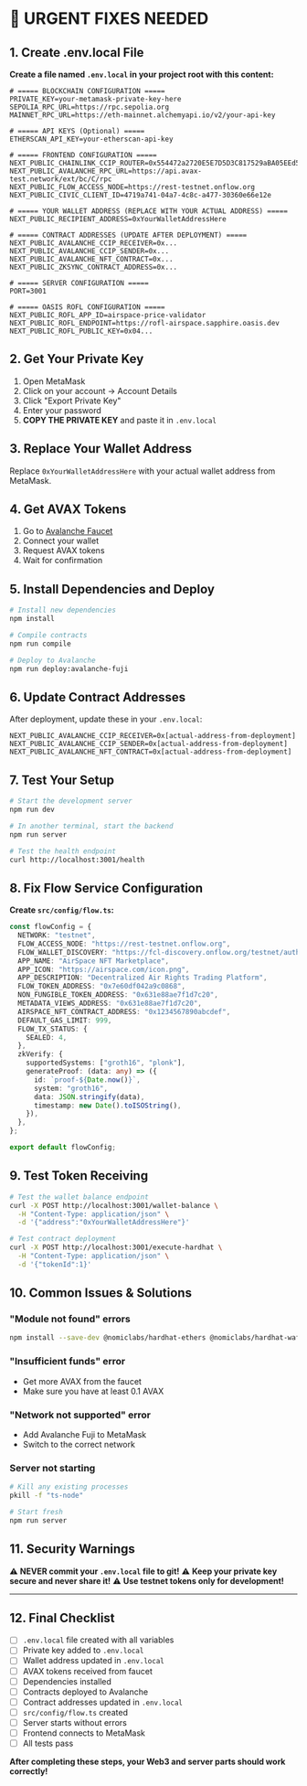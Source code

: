 # 🚨 URGENT FIXES NEEDED

## **1. Create .env.local File**

**Create a file named `.env.local` in your project root with this content:**

```env
# ===== BLOCKCHAIN CONFIGURATION =====
PRIVATE_KEY=your-metamask-private-key-here
SEPOLIA_RPC_URL=https://rpc.sepolia.org
MAINNET_RPC_URL=https://eth-mainnet.alchemyapi.io/v2/your-api-key

# ===== API KEYS (Optional) =====
ETHERSCAN_API_KEY=your-etherscan-api-key

# ===== FRONTEND CONFIGURATION =====
NEXT_PUBLIC_CHAINLINK_CCIP_ROUTER=0x554472a2720E5E7D5D3C817529aBA05EEd5F82D8
NEXT_PUBLIC_AVALANCHE_RPC_URL=https://api.avax-test.network/ext/bc/C/rpc
NEXT_PUBLIC_FLOW_ACCESS_NODE=https://rest-testnet.onflow.org
NEXT_PUBLIC_CIVIC_CLIENT_ID=4719a741-04a7-4c8c-a477-30360e66e12e

# ===== YOUR WALLET ADDRESS (REPLACE WITH YOUR ACTUAL ADDRESS) =====
NEXT_PUBLIC_RECIPIENT_ADDRESS=0xYourWalletAddressHere

# ===== CONTRACT ADDRESSES (UPDATE AFTER DEPLOYMENT) =====
NEXT_PUBLIC_AVALANCHE_CCIP_RECEIVER=0x...
NEXT_PUBLIC_AVALANCHE_CCIP_SENDER=0x...
NEXT_PUBLIC_AVALANCHE_NFT_CONTRACT=0x...
NEXT_PUBLIC_ZKSYNC_CONTRACT_ADDRESS=0x...

# ===== SERVER CONFIGURATION =====
PORT=3001

# ===== OASIS ROFL CONFIGURATION =====
NEXT_PUBLIC_ROFL_APP_ID=airspace-price-validator
NEXT_PUBLIC_ROFL_ENDPOINT=https://rofl-airspace.sapphire.oasis.dev
NEXT_PUBLIC_ROFL_PUBLIC_KEY=0x04...
```

## **2. Get Your Private Key**

1. Open MetaMask
2. Click on your account → Account Details
3. Click "Export Private Key"
4. Enter your password
5. **COPY THE PRIVATE KEY** and paste it in `.env.local`

## **3. Replace Your Wallet Address**

Replace `0xYourWalletAddressHere` with your actual wallet address from MetaMask.

## **4. Get AVAX Tokens**

1. Go to [Avalanche Faucet](https://faucet.avax.network/)
2. Connect your wallet
3. Request AVAX tokens
4. Wait for confirmation

## **5. Install Dependencies and Deploy**

```bash
# Install new dependencies
npm install

# Compile contracts
npm run compile

# Deploy to Avalanche
npm run deploy:avalanche-fuji
```

## **6. Update Contract Addresses**

After deployment, update these in your `.env.local`:

```env
NEXT_PUBLIC_AVALANCHE_CCIP_RECEIVER=0x[actual-address-from-deployment]
NEXT_PUBLIC_AVALANCHE_CCIP_SENDER=0x[actual-address-from-deployment]
NEXT_PUBLIC_AVALANCHE_NFT_CONTRACT=0x[actual-address-from-deployment]
```

## **7. Test Your Setup**

```bash
# Start the development server
npm run dev

# In another terminal, start the backend
npm run server

# Test the health endpoint
curl http://localhost:3001/health
```

## **8. Fix Flow Service Configuration**

**Create `src/config/flow.ts`:**

```typescript
const flowConfig = {
  NETWORK: "testnet",
  FLOW_ACCESS_NODE: "https://rest-testnet.onflow.org",
  FLOW_WALLET_DISCOVERY: "https://fcl-discovery.onflow.org/testnet/authn",
  APP_NAME: "AirSpace NFT Marketplace",
  APP_ICON: "https://airspace.com/icon.png",
  APP_DESCRIPTION: "Decentralized Air Rights Trading Platform",
  FLOW_TOKEN_ADDRESS: "0x7e60df042a9c0868",
  NON_FUNGIBLE_TOKEN_ADDRESS: "0x631e88ae7f1d7c20",
  METADATA_VIEWS_ADDRESS: "0x631e88ae7f1d7c20",
  AIRSPACE_NFT_CONTRACT_ADDRESS: "0x1234567890abcdef",
  DEFAULT_GAS_LIMIT: 999,
  FLOW_TX_STATUS: {
    SEALED: 4,
  },
  zkVerify: {
    supportedSystems: ["groth16", "plonk"],
    generateProof: (data: any) => ({
      id: `proof-${Date.now()}`,
      system: "groth16",
      data: JSON.stringify(data),
      timestamp: new Date().toISOString(),
    }),
  },
};

export default flowConfig;
```

## **9. Test Token Receiving**

```bash
# Test the wallet balance endpoint
curl -X POST http://localhost:3001/wallet-balance \
  -H "Content-Type: application/json" \
  -d '{"address":"0xYourWalletAddressHere"}'

# Test contract deployment
curl -X POST http://localhost:3001/execute-hardhat \
  -H "Content-Type: application/json" \
  -d '{"tokenId":1}'
```

## **10. Common Issues & Solutions**

### **"Module not found" errors**

```bash
npm install --save-dev @nomiclabs/hardhat-ethers @nomiclabs/hardhat-waffle
```

### **"Insufficient funds" error**

- Get more AVAX from the faucet
- Make sure you have at least 0.1 AVAX

### **"Network not supported" error**

- Add Avalanche Fuji to MetaMask
- Switch to the correct network

### **Server not starting**

```bash
# Kill any existing processes
pkill -f "ts-node"

# Start fresh
npm run server
```

## **11. Security Warnings**

⚠️ **NEVER commit your `.env.local` file to git!**
⚠️ **Keep your private key secure and never share it!**
⚠️ **Use testnet tokens only for development!**

---

## **12. Final Checklist**

- [ ] `.env.local` file created with all variables
- [ ] Private key added to `.env.local`
- [ ] Wallet address updated in `.env.local`
- [ ] AVAX tokens received from faucet
- [ ] Dependencies installed
- [ ] Contracts deployed to Avalanche
- [ ] Contract addresses updated in `.env.local`
- [ ] `src/config/flow.ts` created
- [ ] Server starts without errors
- [ ] Frontend connects to MetaMask
- [ ] All tests pass

**After completing these steps, your Web3 and server parts should work correctly!**
